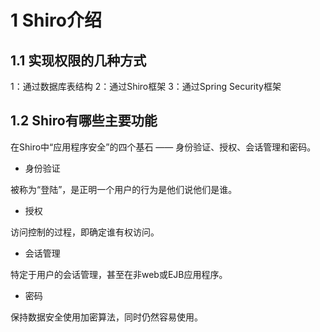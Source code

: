 # 1 Shiro介绍

## 1.1 实现权限的几种方式

1：通过数据库表结构
2：通过Shiro框架
3：通过Spring Security框架

## 1.2 Shiro有哪些主要功能

在Shiro中“应用程序安全”的四个基石 —— 身份验证、授权、会话管理和密码。

* 身份验证

被称为“登陆”，是正明一个用户的行为是他们说他们是谁。

* 授权

访问控制的过程，即确定谁有权访问。

* 会话管理

特定于用户的会话管理，甚至在非web或EJB应用程序。

* 密码

保持数据安全使用加密算法，同时仍然容易使用。